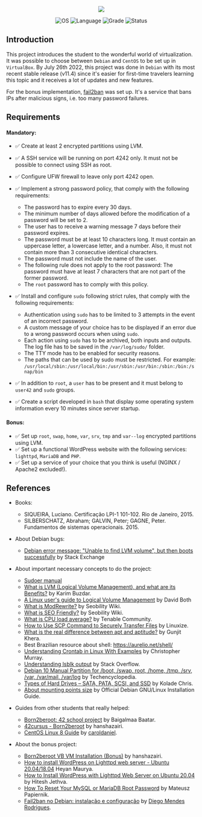<p align="center">
    <img src="https://user-images.githubusercontent.com/102881479/215289147-dafd06d4-38bf-48f3-ad30-381d737de011.png">
</p>
<p align="center">
    <img src="https://img.shields.io/badge/OS-Linux-blue" alt="OS">
    <img src="https://img.shields.io/badge/Language-C%20%7C%20C%2B%2B-blue.svg" alt="Language">
    <img src="https://img.shields.io/badge/Grade-125%2F100-brightgreen.svg" alt="Grade">
    <img src="https://img.shields.io/badge/Status-Completed-brightgreen.svg" alt="Status">
</p>

## Introduction

This project introduces the student to the wonderful world of virtualization. It was possible to choose between `Debian` and `CentOS` to be set up in `VirtualBox`. By July 26th 2022, this project was done in `Debian` with its most recent stable release (v11.4) since it's easier for first-time travelers learning this topic and it receives a lot of updates and new features.

For the bonus implementation, [fail2ban](https://www.fail2ban.org/wiki/index.php/Main_Page) was set up. It's a service that bans IPs after malicious signs, i.e. too many password failures.

## Requirements

#### Mandatory:

- ✅ Create at least 2 encrypted partitions using LVM.
- ✅ A SSH service will be running on port 4242 only. It must not be possible to connect using SSH as root.
- ✅ Configure UFW firewall to leave only port 4242 open.
- ✅ Implement a strong password policy, that comply with the following requirements:

  - The password has to expire every 30 days.
  - The minimum number of days allowed before the modification of a password will be set to 2.
  - The user has to receive a warning message 7 days before their password expires.
  - The password must be at least 10 characters long. It must contain an uppercase letter, a lowercase letter, and a number. Also, it must not contain more than 3 consecutive identical characters.
  - The password must not include the name of the user.
  - The following rule does not apply to the root password: The password must have at least 7 characters that are not part of the former password.
  - The `root` password has to comply with this policy.

- ✅ Install and configure `sudo` following strict rules, that comply with the following requirements:
  - Authentication using `sudo` has to be limited to 3 attempts in the event of an incorrect password.
  - A custom message of your choice has to be displayed if an error due to a wrong password occurs when using `sudo`.
  - Each action using `sudo` has to be archived, both inputs and outputs. The log file has to be saved in the `/var/log/sudo/` folder.
  - The TTY mode has to be enabled for security reasons.
  - The paths that can be used by sudo must be restricted. For example: `/usr/local/sbin:/usr/local/bin:/usr/sbin:/usr/bin:/sbin:/bin:/snap/bin`
- ✅ In addition to `root`, a `user` has to be present and it must belong to `user42` and `sudo` groups.
- ✅ Create a script developed in `bash` that display some operating system information every 10 minutes since server startup.

#### Bonus:

- ✅ Set up `root`, `swap`, `home`, `var`, `srv`, `tmp` and `var--log` encrypted partitions using LVM.
- ✅ Set up a functional WordPress website with the following services: `lighttpd`, `MariaDB` and `PHP`.
- ✅ Set up a service of your choice that you think is useful (NGINX / Apache2 excluded!).

## References

- Books:
  - SIQUEIRA, Luciano. Certificação LPI-1 101-102. Rio de Janeiro, 2015.
  - SILBERSCHATZ, Abraham; GALVIN, Peter; GAGNE, Peter. Fundamentos de sistemas operacionais. 2015.

- About Debian bugs:
  - [Debian error message: "Unable to find LVM volume", but then boots successfully](https://unix.stackexchange.com/questions/204371/debian-error-message-unable-to-find-lvm-volume-but-then-boots-successfully) by Stack Exchange

- About important necessary concepts to do the project:
  - [Sudoer manual](https://www.sudo.ws/docs/man/1.8.14/sudoers.man/)
  - [What is LVM (Logical Volume Management), and what are its Benefits?](https://linuxhint.com/whatis_logical_volume_management/) by Karim Buzdar.
  - [A Linux user's guide to Logical Volume Management](https://opensource.com/business/16/9/linux-users-guide-lvm) by David Both
  - [What is ModRewrite?](https://www.seobility.net/en/wiki/Mod_Rewrite) by Seobility Wiki.
  - [What is SEO Friendly?](https://www.seobility.net/en/wiki/SEO-friendly_URLs) by Seobility Wiki.
  - [What is CPU load average?](https://community.tenable.com/s/article/What-is-CPU-Load-Average) by Tenable Community.
  - [How to Use SCP Command to Securely Transfer Files](https://linuxize.com/post/how-to-use-scp-command-to-securely-transfer-files/) by Linuxize.
  - [What is the real difference between apt and aptitude?](https://www.tecmint.com/difference-between-apt-and-aptitude/) by Gunjit Khera.
  - Best Brazilian resource about shell: https://aurelio.net/shell/
  - [Understanding Crontab in Linux With Examples](https://linuxhandbook.com/crontab/) by Christopher Murray.
  - [Understanding lsblk output](https://superuser.com/questions/778686/linux-lsblk-output) by Stack Overflow.
  - [Debian 10 Manual Partition for /boot, /swap, root, /home, /tmp, /srv, /var, /var/mail, /var/log](https://techencyclopedia.wordpress.com/2020/04/21/debian-10-manual-partition-for-boot-swap-root-home-tmp-srv-var-var-mail-var-log/) by Techencyclopedia.
  - [Types of Hard Drives – SATA, PATA, SCSI, and SSD](https://www.freecodecamp.org/news/types-of-hard-drives-sata-pata-scsi-and-more-2/) by Kolade Chris.
  - [About mounting points size](https://www.debian.org/releases/stable/amd64/ch06s03.en.html#di-partition) by Official Debian GNU/Linux Installation Guide.
  
- Guides from other students that really helped:
  - [Born2beroot: 42 school project](https://baigal.medium.com/born2beroot-e6e26dfb50ac) by Baigalmaa Baatar.
  - [42cursus - Born2beroot](https://githubmemory.com/repo/hanshazairi/42-born2beroot#setting-up-a-cron-job) by hanshazairi.
  - [CentOS Linux 8 Guide](https://github.com/caroldaniel/42sp-cursus-born2beroot/blob/master/guides/CentOS-en.md#Passwd) by [caroldaniel](https://github.com/caroldaniel).

- About the bonus project:
  - [Born2beroot VB VM Installation (Bonus)](https://www.youtube.com/watch?v=2w-2MX5QrQw) by hanshazairi.
  - [How to install WordPress on Lighttpd web server - Ubuntu 20.04/18.04](https://www.how2shout.com/linux/install-wordpress-on-lighttpd-web-server-ubuntu/) Heyan Maurya.
  - [How to Install WordPress with Lighttpd Web Server on Ubuntu 20.04](https://www.atlantic.net/dedicated-server-hosting/how-to-install-wordpress-with-lighttpd-web-server-on-ubuntu-20-04/) by Hitesh Jethva.
  - [How To Reset Your MySQL or MariaDB Root Password](https://www.digitalocean.com/community/tutorials/how-to-reset-your-mysql-or-mariadb-root-password) by Mateusz Papiernik.
  - [Fail2ban no Debian: instalação e configuração](https://www.vivaolinux.com.br/artigo/Fail2ban-no-Debian-Instalacao-e-Configuracao) by [Diego Mendes Rodrigues](https://www.linkedin.com/in/diegomendesrodrigues/).
